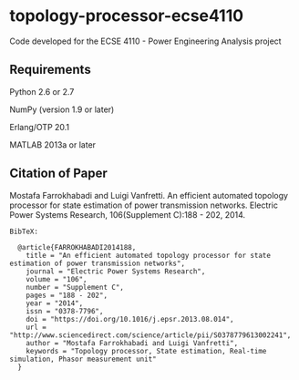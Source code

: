 # topology-processor-ecse4110
Code developed for the ECSE 4110 - Power Engineering Analysis project

## Requirements

Python 2.6 or 2.7

NumPy (version 1.9 or later)

Erlang/OTP 20.1

MATLAB 2013a or later

## Citation of Paper

Mostafa Farrokhabadi and Luigi Vanfretti. An efficient automated topology processor for state estimation of power transmission networks. Electric Power Systems Research, 106(Supplement C):188 - 202, 2014.

```
BibTeX:
  
  @article{FARROKHABADI2014188,
    title = "An efficient automated topology processor for state estimation of power transmission networks",
    journal = "Electric Power Systems Research",
    volume = "106",
    number = "Supplement C",
    pages = "188 - 202",
    year = "2014",
    issn = "0378-7796",
    doi = "https://doi.org/10.1016/j.epsr.2013.08.014",
    url = "http://www.sciencedirect.com/science/article/pii/S0378779613002241",
    author = "Mostafa Farrokhabadi and Luigi Vanfretti",
    keywords = "Topology processor, State estimation, Real-time simulation, Phasor measurement unit"
  }
```
